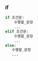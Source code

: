 ---
---

### if

```python
if 조건문:
    수행할_문장
    ...
elif 조건문:
    수행할_문장
    ...
else:
   수행할_문장
   ...
```